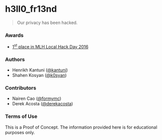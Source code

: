 # h3ll0_fr13nd
> Our privacy has been hacked.

### Awards
- [1<sup>st</sup> place in MLH Local Hack Day 2016](https://devpost.com/software/h3ll0_fr13nd)

### Authors
- Henrikh Kantuni ([@kantuni](https://github.com/kantuni))
- Shahen Kosyan ([@k0syan](https://github.com/k0syan))

### Contributors
- Nairen Cao ([@formymc](https://github.com/formymc))
- Derek Acosta ([@derekacosta](https://github.com/derekacosta))

### Terms of Use
This is a Proof of Concept. The information provided here is for educational purposes only.
